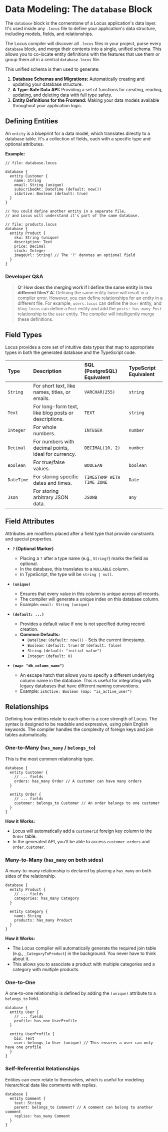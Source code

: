 # Data Modeling: The `database` Block

The `database` block is the cornerstone of a Locus application's data layer. It's used inside any `.locus` file to define your application's data structure, including models, fields, and relationships.

The Locus compiler will discover all `.locus` files in your project, parse every `database` block, and merge their contents into a single, unified schema. This allows you to co-locate entity definitions with the features that use them or group them all in a central `database.locus` file.

This unified schema is then used to generate:
1.  **Database Schemas and Migrations:** Automatically creating and updating your database structure.
2.  **A Type-Safe Data API:** Providing a set of functions for creating, reading, updating, and deleting data with full type safety.
3.  **Entity Definitions for the Frontend:** Making your data models available throughout your application logic.

## Defining Entities

An `entity` is a blueprint for a data model, which translates directly to a database table. It's a collection of fields, each with a specific type and optional attributes.

**Example:**

```locus
// file: database.locus

database {
  entity Customer {
    name: String
    email: String (unique)
    subscribedAt: DateTime (default: now())
    isActive: Boolean (default: true)
  }
}

// You could define another entity in a separate file,
// and Locus will understand it's part of the same database.

// file: products.locus
database {
  entity Product {
    sku: String (unique)
    description: Text
    price: Decimal
    stock: Integer
    imageUrl: String? // The '?' denotes an optional field
  }
}
```

### Developer Q&A

> **Q: How does the merging work if I define the same entity in two different files?**
> **A:** Defining the same entity twice will result in a compiler error. However, you can define relationships for an entity in a different file. For example, `users.locus` can define the `User` entity, and `blog.locus` can define a `Post` entity and add the `posts: has_many Post` relationship to the `User` entity. The compiler will intelligently merge these definitions.

## Field Types

Locus provides a core set of intuitive data types that map to appropriate types in both the generated database and the TypeScript code.


| Type      | Description                                                  | SQL (PostgreSQL) Equivalent | TypeScript Equivalent |
| :-------- | :----------------------------------------------------------- | :-------------------------- | :-------------------- |
| `String`  | For short text, like names, titles, or emails.               | `VARCHAR(255)`              | `string`              |
| `Text`    | For long-form text, like blog posts or descriptions.         | `TEXT`                      | `string`              |
| `Integer` | For whole numbers.                                           | `INTEGER`                   | `number`              |
| `Decimal` | For numbers with decimal points, ideal for currency.         | `DECIMAL(10, 2)`            | `number`              |
| `Boolean` | For true/false values.                                       | `BOOLEAN`                   | `boolean`             |
| `DateTime`| For storing specific dates and times.                        | `TIMESTAMP WITH TIME ZONE`  | `Date`                |
| `Json`    | For storing arbitrary JSON data.                             | `JSONB`                     | `any`                 |

## Field Attributes

Attributes are modifiers placed after a field type that provide constraints and special properties.

*   **`?` (Optional Marker)**
    *   Placing a `?` after a type name (e.g., `String?`) marks the field as optional.
    *   In the database, this translates to a `NULLABLE` column.
    *   In TypeScript, the type will be `string | null`.

*   **`(unique)`**
    *   Ensures that every value in this column is unique across all records.
    *   The compiler will generate a unique index on this database column.
    *   Example: `email: String (unique)`

*   **`(default: ...)`**
    *   Provides a default value if one is not specified during record creation.
    *   **Common Defaults:**
        *   `DateTime`: `(default: now())` - Sets the current timestamp.
        *   `Boolean`: `(default: true)` or `(default: false)`
        *   `String`: `(default: "initial value")`
        *   `Integer`: `(default: 0)`

*   **`(map: "db_column_name")`**
    *   An escape hatch that allows you to specify a different underlying column name in the database. This is useful for integrating with legacy databases that have different naming conventions.
    *   Example: `isActive: Boolean (map: "is_active_user")`

## Relationships

Defining how entities relate to each other is a core strength of Locus. The syntax is designed to be readable and expressive, using plain English keywords. The compiler handles the complexity of foreign keys and join tables automatically.

### One-to-Many (`has_many` / `belongs_to`)

This is the most common relationship type.

```locus
database {
  entity Customer {
    // ... fields
    orders: has_many Order // A customer can have many orders
  }

  entity Order {
    // ... fields
    customer: belongs_to Customer // An order belongs to one customer
  }
}
```

**How it Works:**
*   Locus will automatically add a `customerId` foreign key column to the `Order` table.
*   In the generated API, you'll be able to access `customer.orders` and `order.customer`.

### Many-to-Many (`has_many` on both sides)

A many-to-many relationship is declared by placing a `has_many` on both sides of the relationship.

```locus
database {
  entity Product {
    // ... fields
    categories: has_many Category
  }

  entity Category {
    name: String
    products: has_many Product
  }
}
```

**How it Works:**
*   The Locus compiler will automatically generate the required join table (e.g., `_CategoryToProduct`) in the background. You never have to think about it.
*   This allows you to associate a product with multiple categories and a category with multiple products.

### One-to-One

A one-to-one relationship is defined by adding the `(unique)` attribute to a `belongs_to` field.

```locus
database {
  entity User {
    // ... fields
    profile: has_one UserProfile
  }

  entity UserProfile {
    bio: Text
    user: belongs_to User (unique) // This ensures a user can only have one profile
  }
}
```

### Self-Referential Relationships

Entities can even relate to themselves, which is useful for modeling hierarchical data like comments with replies.

```locus
database {
  entity Comment {
    text: String
    parent: belongs_to Comment? // A comment can belong to another comment
    replies: has_many Comment
  }
}
```
